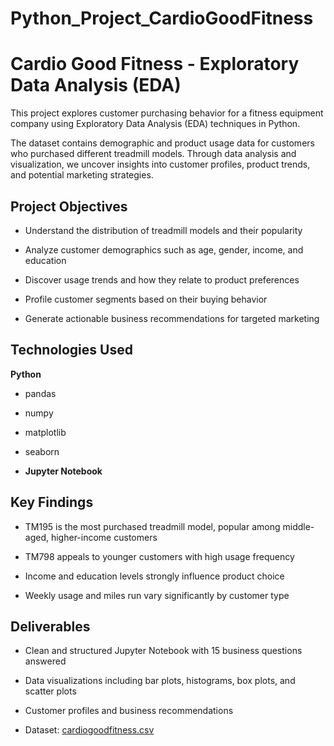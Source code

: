 # Python_Project_CardioGoodFitness

# Cardio Good Fitness - Exploratory Data Analysis (EDA)

This project explores customer purchasing behavior for a fitness equipment company using Exploratory Data Analysis (EDA) techniques in Python.

The dataset contains demographic and product usage data for customers who purchased different treadmill models. Through data analysis and visualization, we uncover insights into customer profiles, product trends, and potential marketing strategies.

## Project Objectives

- Understand the distribution of treadmill models and their popularity

- Analyze customer demographics such as age, gender, income, and education

- Discover usage trends and how they relate to product preferences

- Profile customer segments based on their buying behavior

- Generate actionable business recommendations for targeted marketing

## Technologies Used

**Python**

- pandas

- numpy

- matplotlib

- seaborn

- **Jupyter Notebook**

## Key Findings

- TM195 is the most purchased treadmill model, popular among middle-aged, higher-income customers

- TM798 appeals to younger customers with high usage frequency

- Income and education levels strongly influence product choice

- Weekly usage and miles run vary significantly by customer type

## Deliverables

- Clean and structured Jupyter Notebook with 15 business questions answered

- Data visualizations including bar plots, histograms, box plots, and scatter plots

- Customer profiles and business recommendations

- Dataset: [cardiogoodfitness.csv](https://docs.google.com/spreadsheets/d/1tcv0txD2ge93iBdJoObdMWb0u3P-BRBo/edit?gid=249348418#gid=249348418)
